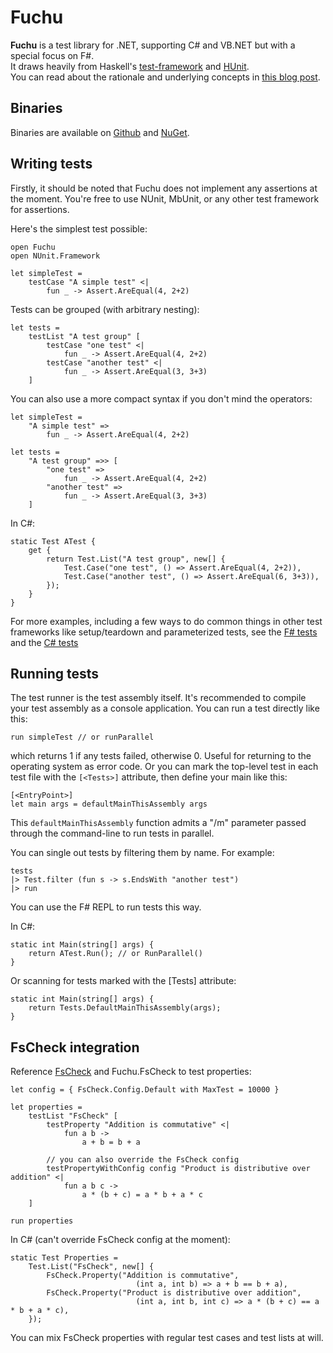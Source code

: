 # Fuchu #

**Fuchu** is a test library for .NET, supporting C# and VB.NET but with a special focus on F#.   
It draws heavily from Haskell's [test-framework](http://batterseapower.github.com/test-framework/) and [HUnit](http://hunit.sourceforge.net/).   
You can read about the rationale and underlying concepts in [this blog post](http://bugsquash.blogspot.com/2012/06/fuchu-functional-test-library-for-net.html).

## Binaries ##

Binaries are available on [Github](https://github.com/mausch/Fuchu/downloads) and [NuGet](http://nuget.org/packages?q=Fuchu).

## Writing tests ##

Firstly, it should be noted that Fuchu does not implement any assertions at the moment. You're free to use NUnit, MbUnit, or any other test framework for assertions.

Here's the simplest test possible:


    open Fuchu
    open NUnit.Framework

    let simpleTest = 
        testCase "A simple test" <| 
            fun _ -> Assert.AreEqual(4, 2+2)

Tests can be grouped (with arbitrary nesting):

    let tests = 
        testList "A test group" [
            testCase "one test" <|
                fun _ -> Assert.AreEqual(4, 2+2)
            testCase "another test" <|
                fun _ -> Assert.AreEqual(3, 3+3)
        ]

You can also use a more compact syntax if you don't mind the operators:

    let simpleTest = 
        "A simple test" =>
            fun _ -> Assert.AreEqual(4, 2+2)

    let tests = 
        "A test group" =>> [
            "one test" =>
                fun _ -> Assert.AreEqual(4, 2+2)
            "another test" =>
                fun _ -> Assert.AreEqual(3, 3+3)
        ]
        
In C#:

    static Test ATest {
        get {
            return Test.List("A test group", new[] {
                Test.Case("one test", () => Assert.AreEqual(4, 2+2)),
                Test.Case("another test", () => Assert.AreEqual(6, 3+3)),
            });
        }
    }
    
For more examples, including a few ways to do common things in other test frameworks like setup/teardown and parameterized tests, see the [F# tests](https://github.com/mausch/Fuchu/blob/master/Fuchu.Tests/Tests.fs) and the [C# tests](https://github.com/mausch/Fuchu/blob/master/Fuchu.CSharpTests/Program.cs)


## Running tests ##

The test runner is the test assembly itself. It's recommended to compile your test assembly as a console application. You can run a test directly like this:

    run simpleTest // or runParallel
    
which returns 1 if any tests failed, otherwise 0. Useful for returning to the operating system as error code. Or you can mark the top-level test in each test file with the `[<Tests>]` attribute, then define your main like this:

    [<EntryPoint>]
    let main args = defaultMainThisAssembly args
    
This `defaultMainThisAssembly` function admits a "/m" parameter passed through the command-line to run tests in parallel.
    
You can single out tests by filtering them by name. For example:

    tests
    |> Test.filter (fun s -> s.EndsWith "another test")
    |> run

You can use the F# REPL to run tests this way.

In C#:

    static int Main(string[] args) {
        return ATest.Run(); // or RunParallel()
    }

Or scanning for tests marked with the [Tests] attribute:

    static int Main(string[] args) {
        return Tests.DefaultMainThisAssembly(args);
    }

## FsCheck integration ##

Reference [FsCheck](http://fscheck.codeplex.com/) and Fuchu.FsCheck to test properties:


    let config = { FsCheck.Config.Default with MaxTest = 10000 }
    
    let properties = 
        testList "FsCheck" [
            testProperty "Addition is commutative" <|
                fun a b -> 
                    a + b = b + a
            
            // you can also override the FsCheck config
            testPropertyWithConfig config "Product is distributive over addition" <|
                fun a b c -> 
                    a * (b + c) = a * b + a * c
        ]

    run properties
    
In C# (can't override FsCheck config at the moment):

    static Test Properties =
        Test.List("FsCheck", new[] {
            FsCheck.Property("Addition is commutative",
                                (int a, int b) => a + b == b + a),
            FsCheck.Property("Product is distributive over addition",
                                (int a, int b, int c) => a * (b + c) == a * b + a * c),
        });

You can mix FsCheck properties with regular test cases and test lists at will.
